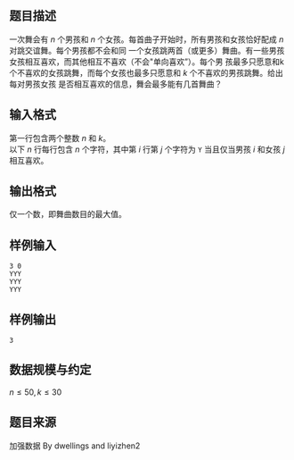 ## 题目描述
一次舞会有 $n$ 个男孩和 $n$ 个女孩。每首曲子开始时，所有男孩和女孩恰好配成 $n$ 对跳交谊舞。每个男孩都不会和同
一个女孩跳两首（或更多）舞曲。有一些男孩女孩相互喜欢，而其他相互不喜欢（不会"单向喜欢”）。每个男
孩最多只愿意和k个不喜欢的女孩跳舞，而每个女孩也最多只愿意和 $k$ 个不喜欢的男孩跳舞。给出每对男孩女孩
是否相互喜欢的信息，舞会最多能有几首舞曲？
## 输入格式
第一行包含两个整数 $n$ 和 $k$。   
以下 $n$ 行每行包含 $n$ 个字符，其中第 $i$ 行第 $j$ 个字符为 `Y` 当且仅当男孩 $i$ 和女孩 $j$ 相互喜欢。
## 输出格式
仅一个数，即舞曲数目的最大值。
## 样例输入
```plain
3 0
YYY
YYY
YYY
```
## 样例输出
```plain
3
```
## 数据规模与约定
$n\leq 50,k\leq 30$
## 题目来源
加强数据 By dwellings and liyizhen2